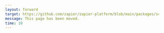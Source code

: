 ```yaml
---
layout: forward
target: https://github.com/zapier/zapier-platform/blob/main/packages/schema/docs/build/schema.md
message: This page has been moved.
time: 10
---
```

